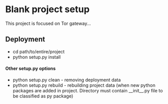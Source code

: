 # Blank project setup

This project is focused on Tor gateway...

## Deployment
* cd path/to/entire/project
* python setup.py install

#### Other setup.py options
* python setup.py clean - removing deployment data 
* python setup.py rebuild - rebuilding project data (when new python packages are added in project.
Directory must contain \_\_init__.py file to be classified as py package)
